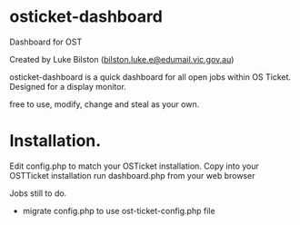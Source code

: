 # osticket-dashboard
Dashboard for OST

Created by Luke Bilston (bilston.luke.e@edumail.vic.gov.au)

osticket-dashboard is a quick dashboard for all open jobs within OS Ticket.  Designed for a display monitor.  

free to use, modify, change and steal as your own.

# Installation.
Edit config.php to match your OSTicket installation.
Copy into your OSTTicket installation
run dashboard.php from your web browser


Jobs still to do.

* migrate config.php to use ost-ticket-config.php file

